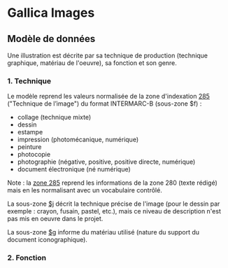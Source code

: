 # Gallica Images

## Modèle de données

Une illustration est décrite par sa technique de production (technique graphique, matériau de l'oeuvre), sa fonction et son genre.

### 1. Technique
Le modèle reprend les valeurs normalisée de la zone d'indexation [285](https://www.bnf.fr/sites/default/files/2018-11/IF_cattechnique.pdf) ("Technique de l’image") du format INTERMARC-B (sous-zone $f) :

- collage (technique mixte)
- dessin
- estampe
- impression (photomécanique, numérique)
- peinture
- photocopie
- photographie (négative, positive, positive directe, numérique)
- document électronique (né numérique) 

Note : la [zone 285](https://multimedia-ext.bnf.fr/pdf/pb-RIMB08_285.pdf) reprend les informations de la zone 280 (texte rédigé) mais en les normalisant avec un vocabulaire contrôlé.

La sous-zone [$j](https://www.bnf.fr/sites/default/files/2018-11/intermarc_ref_if-tech-img.pdf) décrit la technique précise de l'image (pour le dessin par exemple : crayon, fusain, pastel, etc.), mais ce niveau de description n'est pas mis en oeuvre dans le projet.

La sous-zone [$g](https://www.bnf.fr/sites/default/files/2018-11/intermarc_ref_if-materiau-doc.pdf) informe du matériau utilisé (nature du support du document iconographique).

### 2. Fonction

